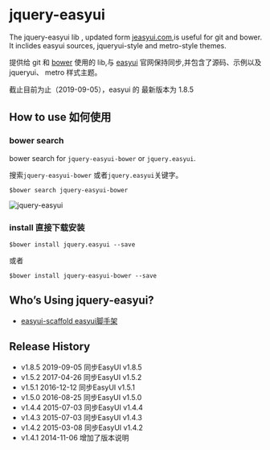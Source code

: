 jquery-easyui
=============

The jquery-easyui lib , updated form [jeasyui.com](http://www.jeasyui.com/),is useful for git and bower.
It inclides easyui sources, jqueryui-style and metro-style themes.

提供给 git 和 [bower](http://bower.io) 使用的 lib,与 [easyui](http://www.jeasyui.com/) 官网保持同步,并包含了源码、示例以及 jqueryui、 metro 样式主题。

截止目前为止（2019-09-05），easyui 的 最新版本为 1.8.5

## How to use 如何使用

### bower search 

bower search for `jquery-easyui-bower` or `jquery.easyui`.

搜索`jquery-easyui-bower` 或者`jquery.easyui`关键字。

	$bower search jquery-easyui-bower

![jquery-easyui](http://i1288.photobucket.com/albums/b484/waylau/waylau%20blog/easyui_zps899e00b7.jpg)

### install 直接下载安装

	$bower install jquery.easyui --save

或者

	$bower install jquery-easyui-bower --save

## Who’s Using jquery-easyui?

* [easyui-scaffold easyui脚手架](https://github.com/waylau/easyui-scaffold)

## Release History

* v1.8.5  2019-09-05 同步EasyUI v1.8.5
* v1.5.2  2017-04-26 同步EasyUI v1.5.2
* v1.5.1  2016-12-12 同步EasyUI v1.5.1
* v1.5.0  2016-08-25 同步EasyUI v1.5.0
* v1.4.4  2015-07-03 同步EasyUI v1.4.4
* v1.4.3  2015-07-03 同步EasyUI v1.4.3
* v1.4.2  2015-03-08 同步EasyUI v1.4.2
* v1.4.1  2014-11-06 增加了版本说明

